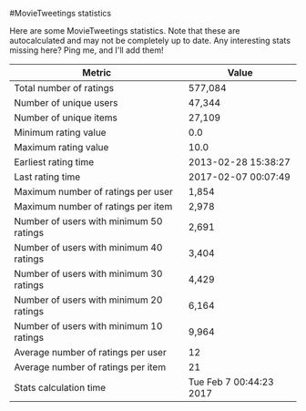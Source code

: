 #MovieTweetings statistics

Here are some MovieTweetings statistics. Note that these are autocalculated and may not be completely up to date. Any interesting stats missing here? Ping me, and I'll add them!

Metric | Value
--- | ---
Total number of ratings                 | 577,084
Number of unique users                  | 47,344
Number of unique items                  | 27,109
Minimum rating value                    | 0.0
Maximum rating value                    | 10.0
Earliest rating time                    | 2013-02-28 15:38:27
Last rating time                        | 2017-02-07 00:07:49
Maximum number of ratings per user      | 1,854
Maximum number of ratings per item      | 2,978
Number of users with minimum 50 ratings | 2,691
Number of users with minimum 40 ratings | 3,404
Number of users with minimum 30 ratings | 4,429
Number of users with minimum 20 ratings | 6,164
Number of users with minimum 10 ratings | 9,964
Average number of ratings per user      | 12
Average number of ratings per item      | 21
Stats calculation time                  | Tue Feb  7 00:44:23 2017

